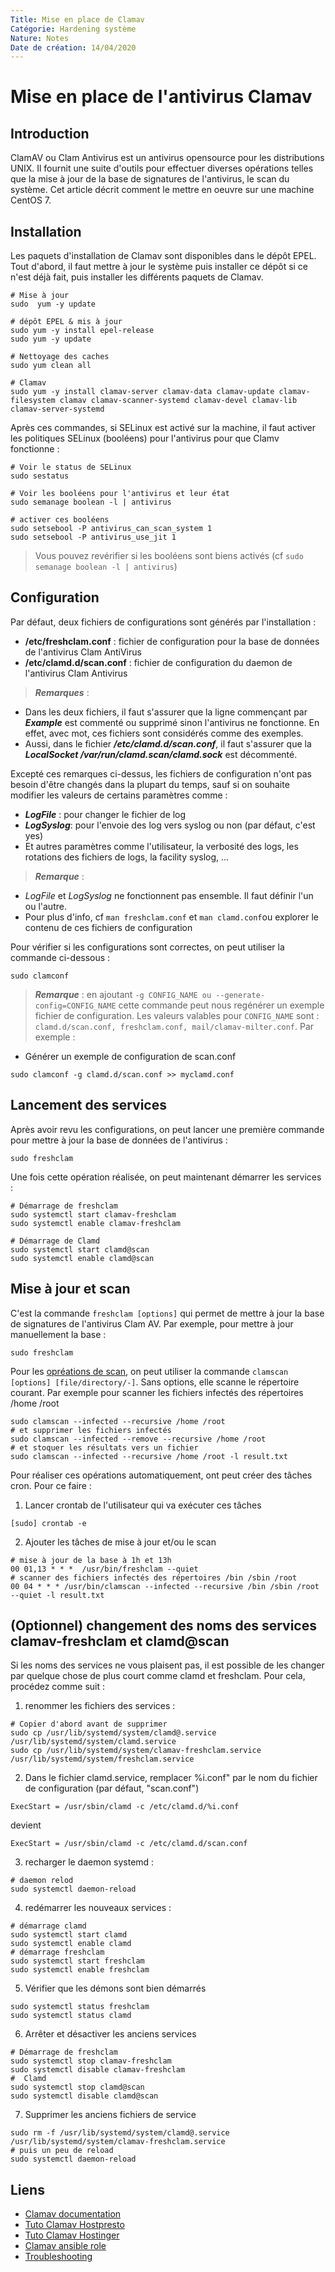 ```yaml
---
Title: Mise en place de Clamav
Catégorie: Hardening système
Nature: Notes
Date de création: 14/04/2020
---
```


# Mise en place de l'antivirus Clamav

## Introduction
ClamAV ou Clam Antivirus est un antivirus opensource pour les distributions UNIX. Il fournit une suite d'outils pour effectuer diverses opérations telles que la mise à jour de la base de signatures de l'antivirus, le scan du système.
Cet article décrit comment le mettre en oeuvre sur une machine CentOS 7.

## Installation
Les paquets d'installation de Clamav sont disponibles dans le dépôt EPEL. Tout d'abord, il faut mettre à jour le système puis installer ce dépôt si ce n'est déjà fait, puis installer les différents paquets de Clamav.
```
# Mise à jour
sudo  yum -y update

# dépôt EPEL & mis à jour
sudo yum -y install epel-release
sudo yum -y update

# Nettoyage des caches
sudo yum clean all

# Clamav
sudo yum -y install clamav-server clamav-data clamav-update clamav-filesystem clamav clamav-scanner-systemd clamav-devel clamav-lib clamav-server-systemd
```

Après ces commandes, si SELinux est activé sur la machine, il faut activer les politiques SELinux (booléens) pour l'antivirus pour que Clamv fonctionne :
```
# Voir le status de SELinux
sudo sestatus

# Voir les booléens pour l'antivirus et leur état
sudo semanage boolean -l | antivirus

# activer ces booléens
sudo setsebool -P antivirus_can_scan_system 1
sudo setsebool -P antivirus_use_jit 1
```
> Vous pouvez revérifier si les booléens sont biens activés (cf `sudo semanage boolean -l | antivirus`)

## Configuration
Par défaut, deux fichiers de configurations sont générés par l'installation :
- **/etc/freshclam.conf** : fichier de configuration pour la base de données de l'antivirus Clam AntiVirus
- **/etc/clamd.d/scan.conf** : fichier de configuration du daemon de l'antivirus Clam Antivirus

> ***Remarques*** :
  - Dans les deux fichiers, il faut s'assurer que la ligne commençant par ***Example*** est commenté ou supprimé sinon l'antivirus ne fonctionne. En effet, avec mot, ces fichiers sont considérés comme des exemples.
  - Aussi, dans le fichier ***/etc/clamd.d/scan.conf***, il faut s'assurer que la ***LocalSocket /var/run/clamd.scan/clamd.sock*** est décommenté.

Excepté ces remarques ci-dessus, les fichiers de configuration n'ont pas besoin d'être changés dans la plupart du temps, sauf si on souhaite modifier les valeurs de certains paramètres comme :
- ***LogFile*** : pour changer le fichier de log
- ***LogSyslog***: pour l'envoie des log vers syslog ou non (par défaut, c'est yes)
- Et autres paramètres comme l'utilisateur, la verbosité des logs, les rotations des fichiers de logs, la facility syslog, ...
> ***Remarque*** :
  - *LogFile* et *LogSyslog* ne fonctionnent pas ensemble. Il faut définir l'un ou l'autre.
  - Pour plus d'info, cf `man freshclam.conf` et `man clamd.conf`ou explorer le contenu de ces fichiers de configuration

Pour vérifier si les configurations sont correctes, on peut utiliser la commande ci-dessous :
```
sudo clamconf
```
> ***Remarque*** : en ajoutant `-g CONFIG_NAME ou --generate-config=CONFIG_NAME` cette commande peut nous regénérer un exemple fichier de configuration. Les valeurs valables pour `CONFIG_NAME` sont : `clamd.d/scan.conf, freshclam.conf, mail/clamav-milter.conf`. Par exemple :
- Générer un exemple de configuration de scan.conf
```
sudo clamconf -g clamd.d/scan.conf >> myclamd.conf
```

## Lancement des services
Après avoir revu les configurations, on peut lancer une première commande pour mettre à jour la base de données de l'antivirus :
```
sudo freshclam
```
Une fois cette opération réalisée, on peut maintenant démarrer les services :
```
# Démarrage de freshclam
sudo systemctl start clamav-freshclam
sudo systemctl enable clamav-freshclam

# Démarrage de Clamd
sudo systemctl start clamd@scan
sudo systemctl enable clamd@scan
```

## Mise à jour et scan
C'est la commande `freshclam [options]` qui permet de mettre à jour la base de signatures de l'antivirus Clam AV. Par exemple, pour mettre à jour manuellement la base :
```
sudo freshclam
```
Pour les [opréations de scan](https://www.clamav.net/documents/scanning), on peut utiliser la commande `clamscan [options] [file/directory/-]`. Sans options, elle scanne le répertoire courant. Par exemple pour scanner les fichiers infectés des répertoires /home /root
```
sudo clamscan --infected --recursive /home /root
# et supprimer les fichiers infectés
sudo clamscan --infected --remove --recursive /home /root
# et stoquer les résultats vers un fichier
sudo clamscan --infected --recursive /home /root -l result.txt
```

Pour réaliser ces opérations automatiquement, ont peut créer des tâches cron. Pour ce faire :
1. Lancer crontab de l'utilisateur qui va exécuter ces tâches
```
[sudo] crontab -e
```
2. Ajouter les tâches de mise à jour et/ou le scan
```
# mise à jour de la base à 1h et 13h
00 01,13 * * *  /usr/bin/freshclam --quiet
# scanner des fichiers infectés des répertoires /bin /sbin /root
00 04 * * * /usr/bin/clamscan --infected --recursive /bin /sbin /root --quiet -l result.txt
```

## (Optionnel) changement des noms des services clamav-freshclam et clamd@scan
Si les noms des services ne vous plaisent pas, il est possible de les changer par quelque chose de plus court comme clamd et freshclam. Pour cela, procédez comme suit :
1. renommer les fichiers des services :
```
# Copier d'abord avant de supprimer
sudo cp /usr/lib/systemd/system/clamd@.service  /usr/lib/systemd/system/clamd.service
sudo cp /usr/lib/systemd/system/clamav-freshclam.service /usr/lib/systemd/system/freshclam.service
```
2. Dans le fichier clamd.service, remplacer %i.conf" par le nom du fichier de configuration (par défaut, "scan.conf")
```
ExecStart = /usr/sbin/clamd -c /etc/clamd.d/%i.conf
```
devient
```
ExecStart = /usr/sbin/clamd -c /etc/clamd.d/scan.conf
```
3. recharger le daemon systemd :
```
# daemon relod
sudo systemctl daemon-reload
```
4. redémarrer les nouveaux services :
```
# démarrage clamd
sudo systemctl start clamd
sudo systemctl enable clamd
# démarrage freshclam
sudo systemctl start freshclam
sudo systemctl enable freshclam
```
5. Vérifier que les démons sont bien démarrés
```
sudo systemctl status freshclam
sudo systemctl status clamd
```
6. Arrêter et désactiver les anciens services
```
# Démarrage de freshclam
sudo systemctl stop clamav-freshclam
sudo systemctl disable clamav-freshclam
#  Clamd
sudo systemctl stop clamd@scan
sudo systemctl disable clamd@scan
```
7. Supprimer les anciens fichiers de service
```
sudo rm -f /usr/lib/systemd/system/clamd@.service /usr/lib/systemd/system/clamav-freshclam.service
# puis un peu de reload
sudo systemctl daemon-reload
```

## Liens
- [Clamav documentation](https://www.clamav.net/documents/clam-antivirus-user-manual)
- [Tuto Clamav Hostpresto](https://hostpresto.com/community/tutorials/how-to-install-clamav-on-centos-7/)
- [Tuto Clamav Hostinger](https://www.hostinger.com/tutorials/how-to-install-clamav-centos7)
- [Clamav ansible role](https://github.com/geerlingguy/ansible-role-clamav)
- [Troubleshooting](https://www.clamav.net/documents/troubleshooting-faq)
